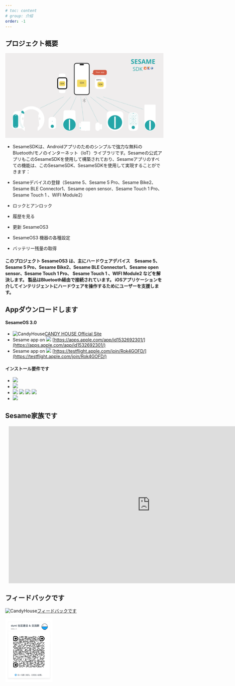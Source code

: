 ```yaml
---
# toc: content
# group: 介绍
order: -1
---
```


## プロジェクト概要


![Sesame device](https://github.com/CANDY-HOUSE/SesameSDK_iOS_with_DemoApp/blob/master/doc/src/resources/SesameSDK_20231201.png?raw=true "Sesame")

- SesameSDKは、Androidアプリのためのシンプルで強力な無料のBluetooth/モノのインターネット（IoT）ライブラリです。Sesameの公式アプリもこのSesameSDKを使用して構築されており、Sesameアプリのすべての機能は、このSesameSDK、SesameSDKを使用して実現することができます：

- Sesameデバイスの登録（Sesame 5、Sesame 5 Pro、Sesame Bike2、Sesame BLE Connector1、Sesame open sensor、Sesame Touch 1 Pro、 Sesame Touch 1 、WIFI Module2）
- ロックとアンロック

- 履歴を見る
- 更新 SesameOS3
- SesameOS3 機器の各種設定
- バッテリー残量の取得

#### このプロジェクト SesameOS3 は、主にハードウェアデバイス　Sesame 5、Sesame 5 Pro、Sesame Bike2、Sesame BLE Connector1、Sesame open sensor、Sesame Touch 1 Pro、 Sesame Touch 1 、WIFI Module2 などを解決します。 製品はBluetooth経由で接続されています。 iOSアプリケーションを介してインテリジェントにハードウェアを操作するためにユーザーを支援します。



## Appダウンロードします
#### SesameOS 3.0
- ![CandyHouse](https://jp.candyhouse.co/cdn/shop/files/3_eea4302e-b1ab-435d-8112-f97d85d5eda2.png?v=1682502225&width=18)[CANDY HOUSE Official Site](https://jp.candyhouse.co/)
- Sesame app on <img src="https://img.shields.io/badge/App Store-000000?logo=apple&logoColor=white"/> [https://apps.apple.com/app/id1532692301/](https://apps.apple.com/app/id1532692301/)
- Sesame app on <img src="https://img.shields.io/badge/TestFlight-0D96F6?logo=app-store&logoColor=white"/> [https://testflight.apple.com/join/Rok4GOFD/](https://testflight.apple.com/join/Rok4GOFD/)


#### インストール要件です

* <img src="https://img.shields.io/badge/Swift-5.3-FA7343" />
* <img src="https://img.shields.io/badge/Bluetooth-4.0LE +-0082FC" />
* <img src="https://img.shields.io/badge/iOS-12.0 +-000000" /> <img src="https://img.shields.io/badge/macOS-10.15 +-000000" /> <img src="https://img.shields.io/badge/watchOS-7.0 +-000000" />  <img src="https://img.shields.io/badge/iPadOS-12.0 +-000000" />
* <img src="https://img.shields.io/badge/Xcode-11.0 +-1575F9" />



## Sesame家族です
<!-- ![Sesame device](https://raw.githubusercontent.com/CANDY-HOUSE/Sesame_BluetoothAPI_document/master/SesameOS3/candy_house_device.png "Sesame") -->

<iframe id="embed_dom" name="embed_dom" frameborder="0" style="display:block;margin-left:10.5px; margin-top:20.5px;width:900px; height:500px;" src="https://www.processon.com/embed/655b2a7bd74c071b761224f1"></iframe>


## フィードバックです

 ![CandyHouse](https://jp.candyhouse.co/cdn/shop/files/3_eea4302e-b1ab-435d-8112-f97d85d5eda2.png?v=1682502225&width=18)[フィードバックです](https://github.com/CANDY-HOUSE/Sesame_BluetoothAPI_document/issues/new)


<!-- ![Sesame device](./components/forum.jpeg){width=50% height=auto} -->
<img src="./components/forum.jpeg" width="30%" height="auto">

